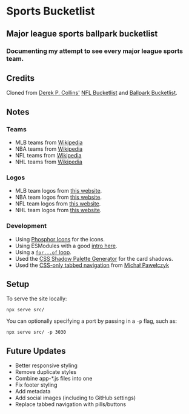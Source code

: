 # Sports Bucketlist

## Major league sports ballpark bucketlist

### Documenting my attempt to see every major league sports team.

## Credits

Cloned from [Derek P. Collins'](https://github.com/derekpcollins) [NFL Bucketlist](https://github.com/derekpcollins/nfl-bucketlist) and [Ballpark Bucketlist](https://github.com/derekpcollins/ballpark-bucketlist).

## Notes

### Teams

-   MLB teams from [Wikipedia](https://en.wikipedia.org/wiki/List_of_current_Major_League_Baseball_stadiums)
-   NBA teams from [Wikipedia](https://en.wikipedia.org/wiki/List_of_NBA_arenas)
-   NFL teams from [Wikipedia](https://en.wikipedia.org/wiki/List_of_current_National_Football_League_stadiums)
-   NHL teams from [Wikipedia](https://en.wikipedia.org/wiki/List_of_National_Hockey_League_arenas)

### Logos

-   MLB team logos from [this website](https://www.sportslogos.net/teams/list_by_year/42022/2022_MLB_Logos/).
-   NBA team logos from [this website](https://www.sportslogos.net/teams/list_by_year/62024/2024_NBA_Logos/).
-   NFL team logos from [this website](https://www.sportslogos.net/teams/list_by_year/72023/2023_NFL_Logos/).
-   NHL team logos from [this website](https://www.sportslogos.net/teams/list_by_year/12024/2024_NHL_Logos/).

### Development

-   Using [Phosphor Icons](https://phosphoricons.com) for the icons.
-   Using ESModules with a good [intro here](https://kentcdodds.com/blog/super-simple-start-to-es-modules-in-the-browser).
-   Using a [`for...of` loop](https://developer.mozilla.org/en-US/docs/Web/JavaScript/Reference/Statements/for...of).
-   Used the [CSS Shadow Palette Generator](https://www.joshwcomeau.com/shadow-palette/) for the card shadows.
-   Used the [CSS-only tabbed navigation](https://codepen.io/MPDoctor/pen/mpJdYe) from [Michał Pawełczyk](https://www.linkedin.com/in/michalpawelczyk/)

## Setup

To serve the site locally:

`npx serve src/`

You can optionally specifying a port by passing in a `-p` flag, such as:

`npx serve src/ -p 3030`

## Future Updates

-   Better responsive styling
-   Remove duplicate styles
-   Combine app-\*.js files into one
-   Fix footer styling
-   Add metadata
-   Add social images (including to GitHub settings)
-   Replace tabbed navigation with pills/buttons
